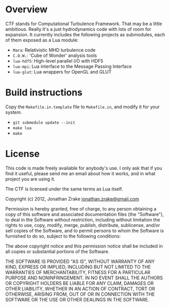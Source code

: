 
# Overview

CTF stands for Computational Turbulence Framework. That may be a little
ambitious. Really it's a just hydrodynamics code with lots of room for
expansion. It currently includes the following projects as submodules, each of
them exposed as a Lua module:

+ `Mara`: Relativistic MHD turbulence code
+ `C.O.W.`: 'Cube of Wonder' analysis tools
+ `lua-hdf5`: High-level parallel I/O with HDF5
+ `lua-mpi`: Lua interface to the Message Passing Interface
+ `lua-glut`: Lua wrappers for OpenGL and GLUT


# Build instructions

Copy the `Makefile.in.template` file to `Makefile.in`, and modify it for your
system.

+ `git submodule update --init`
+ `make lua`
+ `make`


# License

This code is made freely available for anybody's use. I only ask that if you
find it useful, please send me an email about how it works, and in what project
you are using it.


The CTF is licensed under the same terms as Lua itself.

Copyright (c) 2012, Jonathan Zrake <jonathan.zrake@gmail.com>

Permission is hereby granted, free of charge, to any person obtaining a copy of
this software and associated documentation files (the "Software"), to deal in
the Software without restriction, including without limitation the rights to
use, copy, modify, merge, publish, distribute, sublicense, and/or sell copies of
the Software, and to permit persons to whom the Software is furnished to do so,
subject to the following conditions:

The above copyright notice and this permission notice shall be included in all
copies or substantial portions of the Software.

THE SOFTWARE IS PROVIDED "AS IS", WITHOUT WARRANTY OF ANY KIND, EXPRESS OR
IMPLIED, INCLUDING BUT NOT LIMITED TO THE WARRANTIES OF MERCHANTABILITY, FITNESS
FOR A PARTICULAR PURPOSE AND NONINFRINGEMENT. IN NO EVENT SHALL THE AUTHORS OR
COPYRIGHT HOLDERS BE LIABLE FOR ANY CLAIM, DAMAGES OR OTHER LIABILITY, WHETHER
IN AN ACTION OF CONTRACT, TORT OR OTHERWISE, ARISING FROM, OUT OF OR IN
CONNECTION WITH THE SOFTWARE OR THE USE OR OTHER DEALINGS IN THE SOFTWARE.

